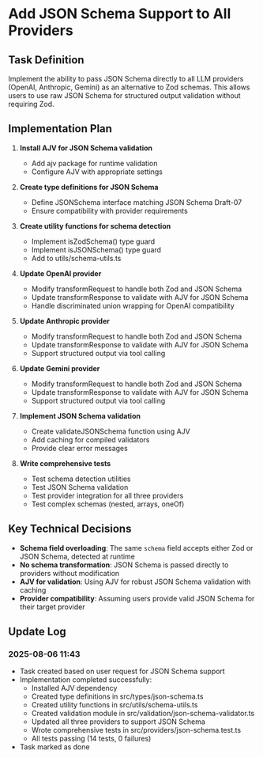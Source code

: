 # Add JSON Schema Support to All Providers

## Task Definition

Implement the ability to pass JSON Schema directly to all LLM providers (OpenAI, Anthropic, Gemini) as an alternative to Zod schemas. This allows users to use raw JSON Schema for structured output validation without requiring Zod.

## Implementation Plan

1. **Install AJV for JSON Schema validation**
   - Add ajv package for runtime validation
   - Configure AJV with appropriate settings

2. **Create type definitions for JSON Schema**
   - Define JSONSchema interface matching JSON Schema Draft-07
   - Ensure compatibility with provider requirements

3. **Create utility functions for schema detection**
   - Implement isZodSchema() type guard
   - Implement isJSONSchema() type guard
   - Add to utils/schema-utils.ts

4. **Update OpenAI provider**
   - Modify transformRequest to handle both Zod and JSON Schema
   - Update transformResponse to validate with AJV for JSON Schema
   - Handle discriminated union wrapping for OpenAI compatibility

5. **Update Anthropic provider**
   - Modify transformRequest to handle both Zod and JSON Schema
   - Update transformResponse to validate with AJV for JSON Schema
   - Support structured output via tool calling

6. **Update Gemini provider**
   - Modify transformRequest to handle both Zod and JSON Schema
   - Update transformResponse to validate with AJV for JSON Schema
   - Support structured output via tool calling

7. **Implement JSON Schema validation**
   - Create validateJSONSchema function using AJV
   - Add caching for compiled validators
   - Provide clear error messages

8. **Write comprehensive tests**
   - Test schema detection utilities
   - Test JSON Schema validation
   - Test provider integration for all three providers
   - Test complex schemas (nested, arrays, oneOf)

## Key Technical Decisions

- **Schema field overloading**: The same `schema` field accepts either Zod or JSON Schema, detected at runtime
- **No schema transformation**: JSON Schema is passed directly to providers without modification
- **AJV for validation**: Using AJV for robust JSON Schema validation with caching
- **Provider compatibility**: Assuming users provide valid JSON Schema for their target provider

## Update Log

### 2025-08-06 11:43

- Task created based on user request for JSON Schema support
- Implementation completed successfully:
  - Installed AJV dependency
  - Created type definitions in src/types/json-schema.ts
  - Created utility functions in src/utils/schema-utils.ts
  - Created validation module in src/validation/json-schema-validator.ts
  - Updated all three providers to support JSON Schema
  - Wrote comprehensive tests in src/providers/json-schema.test.ts
  - All tests passing (14 tests, 0 failures)
- Task marked as done
